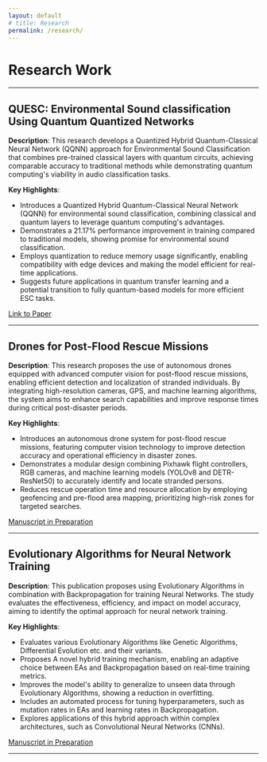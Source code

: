 ```yaml
---
layout: default
# title: Research
permalink: /research/
---
```

# Research Work

---

## QUESC: Environmental Sound classification Using Quantum Quantized Networks
**Description**: This research develops a Quantized Hybrid Quantum-Classical Neural Network (QQNN) approach for Environmental Sound Classification that combines pre-trained classical layers with quantum circuits, achieving comparable accuracy to traditional methods while demonstrating quantum computing's viability in audio classification tasks.

**Key Highlights**:
- Introduces a Quantized Hybrid Quantum-Classical Neural Network (QQNN) for environmental sound classification, combining classical and quantum layers to leverage quantum computing's advantages.
- Demonstrates a 21.17% performance improvement in training compared to traditional models, showing promise for environmental sound classification.
- Employs quantization to reduce memory usage significantly, enabling compatibility with edge devices and making the model efficient for real-time applications.
- Suggests future applications in quantum transfer learning and a potential transition to fully quantum-based models for more efficient ESC tasks.

[Link to Paper](https://doi.org/10.1016/j.procs.2023.12.111)

---

## Drones for Post-Flood Rescue Missions
**Description**: This research proposes the use of autonomous drones equipped with advanced computer vision for post-flood rescue missions, enabling efficient detection and localization of stranded individuals. By integrating high-resolution cameras, GPS, and machine learning algorithms, the system aims to enhance search capabilities and improve response times during critical post-disaster periods.

**Key Highlights**:
- Introduces an autonomous drone system for post-flood rescue missions, featuring computer vision technology to improve detection accuracy and operational efficiency in disaster zones.
- Demonstrates a modular design combining Pixhawk flight controllers, RGB cameras, and machine learning models (YOLOv8 and DETR-ResNet50) to accurately identify and locate stranded persons.
- Reduces rescue operation time and resource allocation by employing geofencing and pre-flood area mapping, prioritizing high-risk zones for targeted searches.

[Manuscript in Preparation]()

---

## Evolutionary Algorithms for Neural Network Training
**Description**: This publication proposes using Evolutionary Algorithms in combination with Backpropagation for training Neural Networks. The study evaluates the effectiveness, efficiency, and impact on model accuracy, aiming to identify the optimal approach for neural network training.

**Key Highlights**:
- Evaluates various Evolutionary Algorithms like Genetic Algorithms, Differential Evolution etc. and their variants.
- Proposes A novel hybrid training mechanism, enabling an adaptive choice between EAs and Backpropagation based on real-time training metrics.
- Improves the model's ability to generalize to unseen data through Evolutionary Algorithms, showing a reduction in overfitting.
- Includes an automated process for tuning hyperparameters, such as mutation rates in EAs and learning rates in Backpropagation.
- Explores applications of this hybrid approach within complex architectures, such as Convolutional Neural Networks (CNNs).

[Manuscript in Preparation]()

---
<!-- 
## Iterated Prisoner’s Dilemma using Deep Q Networks
**Description**: This study investigates the application of Deep Q Networks (DQN) to explore strategic interactions within the framework of the Iterated Prisoner's Dilemma. By simulating various strategies, the research reveals how machine learning techniques can uncover optimal decision-making pathways in competitive scenarios.

**Key Highlights**:
- Analyzes strategies for cooperation and defection.
- Provides a framework for understanding agent behavior in competitive environments.
- Compares use of RNNs, LSTMs, and GRUs as base Deep Learning Models for DQN and pits them against traditional techniques like Tit-for-tat, Always Cooperate, Always Defect, Grim Trigger etc.
- Offers insights into the convergence of strategies over multiple iterations.

[Manuscript Under Preparation]()

--- -->